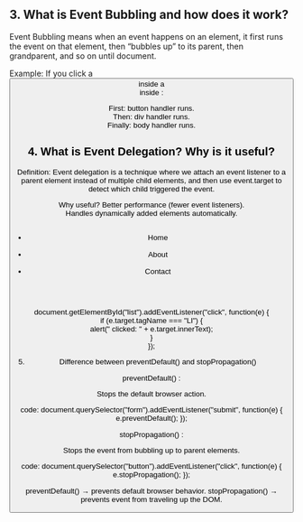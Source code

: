 ## 3. What is Event Bubbling and how does it work?

Event Bubbling means when an event happens on an element, it first runs the event on that element, then “bubbles up” to its parent, then grandparent, and so on until document.

Example: If you click a <button> inside a <div> inside <body>:

First: button handler runs.<br>
Then: div handler runs.<br>
Finally: body handler runs.<br>




## 4. What is Event Delegation? Why is it useful?

Definition: 
Event delegation is a technique where we attach an event listener to a parent element instead of multiple child elements, and then use event.target to detect which child triggered the event.

Why useful?
Better performance (fewer event listeners).<br>
Handles dynamically added elements automatically.

<ul id="menu"><br>
  <li>Home</li><br>
  <li>About</li><br>
  <li>Contact</li><br>
</ul><br>



document.getElementById("list").addEventListener("click", function(e) {<br>
  if (e.target.tagName === "LI") {<br>
    alert(" clicked: " + e.target.innerText);<br>
  }<br>
});<br>








5. Difference between preventDefault() and stopPropagation()

 preventDefault() : 

 Stops the default browser action.

 code:
 document.querySelector("form").addEventListener("submit", function(e) {
  e.preventDefault(); 
 });

 stopPropagation() :

 Stops the event from bubbling up to parent elements.

 code:
 document.querySelector("button").addEventListener("click", function(e) {
  e.stopPropagation(); 
 });

 preventDefault() → prevents default browser behavior.
 stopPropagation() → prevents event from traveling up the DOM.
